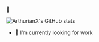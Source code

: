 👋


![ArthurianX's GitHub stats](https://github-readme-stats.vercel.app/api/?username=ArthurianX&show_icons=true&count_private=true&theme=radical)

- 🔭 I’m currently looking for work
